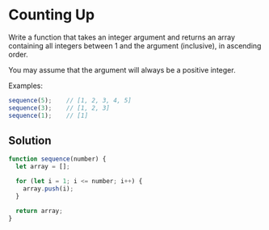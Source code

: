 # Counting Up
Write a function that takes an integer argument and returns an array containing all integers between 1 and the argument (inclusive), in ascending order.

You may assume that the argument will always be a positive integer.

Examples:
```js
sequence(5);    // [1, 2, 3, 4, 5]
sequence(3);    // [1, 2, 3]
sequence(1);    // [1]
```


## Solution
```js
function sequence(number) {
  let array = [];

  for (let i = 1; i <= number; i++) {
    array.push(i);
  }

  return array;
}
```